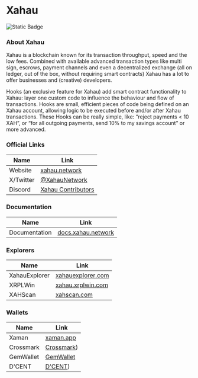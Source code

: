 # Xahau
![Static Badge](https://img.shields.io/badge/build_on-xahau-fffd57)

### About Xahau

Xahau is a blockchain known for its transaction throughput, speed and the low fees. Combined with available advanced transaction types like multi sign, escrows, payment channels and even a decentralized exchange (all on ledger, out of the box, without requiring smart contracts) Xahau has a lot to offer businesses and (creative) developers.

Hooks (an exclusive feature for Xahau) add smart contract functionality to Xahau: layer one custom code to influence the behaviour and flow of transactions. Hooks are small, efficient pieces of code being defined on an Xahau account, allowing logic to be executed before and/or after Xahau transactions. These Hooks can be really simple, like: “reject payments < 10 XAH”, or “for all outgoing payments, send 10% to my savings account” or more advanced.

### Official Links
| Name                          | Link                                          |
|-------------------------------|-----------------------------------------------|
| Website                | [xahau.network](https://xahau.network/)|
| X/Twitter                 | [@XahauNetwork](https://x.com/xahaunetwork)|
| Discord                 | [Xahau Contributors](https://discord.gg/ds7nb93mYj)|

### Documentation
| Name                          | Link                                          |
|-------------------------------|-----------------------------------------------|
| Documentation                 | [docs.xahau.network](https://docs.xahau.network/)|


### Explorers
| Name                          | Link                                          |
|-------------------------------|-----------------------------------------------|
| XahauExplorer                 | [xahauexplorer.com](https://xahauexplorer.com)|
| XRPLWin                       | [xahau.xrplwin.com](https://xahau.xrplwin.com)|
| XAHScan                       | [xahscan.com](https://xahscan.com)            |

### Wallets
| Name                          | Link                                          |
|-------------------------------|-----------------------------------------------|
| Xaman                | [xaman.app](https://xaman.app/)|
| Crossmark                 | [Crossmark](https://crossmark.io/))|
| GemWallet                 | [GemWallet](https://gemwallet.app/)|
| D'CENT                 | [D'CENT](https://www.dcentwallet.com/))|
